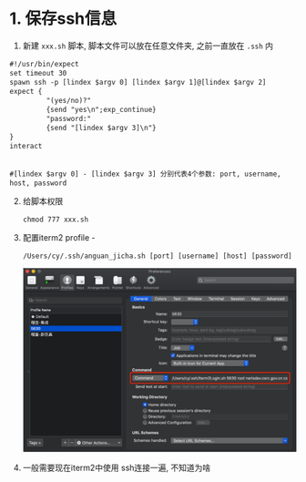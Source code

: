 # 1. 保存ssh信息

1. 新建 `xxx.sh` 脚本, 脚本文件可以放在任意文件夹, 之前一直放在 `.ssh` 内

```shell
#!/usr/bin/expect
set timeout 30
spawn ssh -p [lindex $argv 0] [lindex $argv 1]@[lindex $argv 2]
expect {
         "(yes/no)?"
         {send "yes\n";exp_continue}
         "password:"
         {send "[lindex $argv 3]\n"}
}
interact


#[lindex $argv 0] - [lindex $argv 3] 分别代表4个参数: port, username, host, password
```



2. 给脚本权限

   ```
   chmod 777 xxx.sh
   ```

3. 配置iterm2 profile - 

   ```shell
   /Users/cy/.ssh/anguan_jicha.sh [port] [username] [host] [password]
   ```

   <img src="../doc/local/picture/iterm2/image-20210117215400194.png" alt="image-20210117215400194" style="zoom:50%;" />



4. 一般需要现在iterm2中使用 ssh连接一遍, 不知道为啥